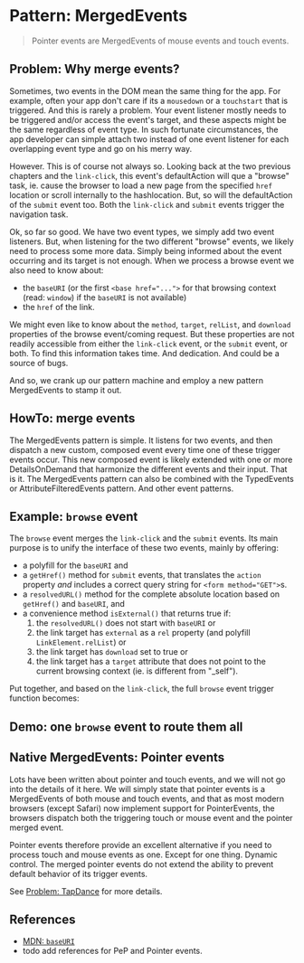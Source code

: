 # Pattern: MergedEvents

> Pointer events are MergedEvents of mouse events and touch events.

## Problem: Why merge events?

Sometimes, two events in the DOM mean the same thing for the app.
For example, often your app don't care if its a `mousedown` or a `touchstart` that is triggered.
And this is rarely a problem. Your event listener mostly needs to be triggered and/or
access the event's target, and these aspects might be the same regardless of event type.
In such fortunate circumstances, the app developer can simple attach two instead of one event
listener for each overlapping event type and go on his merry way.

However. This is of course not always so. Looking back at the two previous chapters and the `link-click`,
this event's defaultAction will que a "browse" task, ie. cause the browser to load a new page from the
specified `href` location or scroll internally to the hashlocation. 
But, so will the defaultAction of the `submit` event too. 
Both the `link-click` and `submit` events trigger the navigation task.

Ok, so far so good. We have two event types, we simply add two event listeners.
But, when listening for the two different "browse" events, we likely need to process some more data.
Simply being informed about the event occurring and its target is not enough. 
When we process a browse event we also need to know about:
 * the `baseURI` (or the first `<base href="...">` for that browsing context (read: `window`) if 
   the `baseURI` is not available)
 * the `href` of the link.
 
We might even like to know about the `method`, `target`, `relList`, and `download` properties of the browse
event/coming request. 
But these properties are not readily accessible from either 
the `link-click` event, or the `submit` event, or both.
To find this information takes time. And dedication. And could be a source of bugs.
 
And so, we crank up our pattern machine and employ a new pattern MergedEvents to stamp it out.

## HowTo: merge events

The MergedEvents pattern is simple. It listens for two events, and then dispatch a new custom, composed 
event every time one of these trigger events occur. This new composed event is likely extended with 
one or more DetailsOnDemand that harmonize the different events and their input. That is it.
The MergedEvents pattern can also be combined with the TypedEvents or AttributeFilteredEvents pattern.
And other event patterns.

## Example: `browse` event

The `browse` event merges the `link-click` and the `submit` events.
Its main purpose is to unify the interface of these two events, mainly by offering:
 * a polyfill for the `baseURI` and
 * a `getHref()` method for `submit` events, that translates the `action` property *and*
   includes a correct query string for `<form method="GET">`s.
 * a `resolvedURL()` method for the complete absolute location based on `getHref()` and `baseURI`, and
 * a convenience method `isExternal()` that returns true if:
   1. the `resolvedURL()` does not start with `baseURI` or
   2. the link target has `external` as a `rel` property (and polyfill `LinkElement.relList`) or
   3. the link target has `download` set to true or
   4. the link target has a `target` attribute that does not point to the current browsing context 
      (ie. is different from "_self").

Put together, and based on the `link-click`, the full `browse` event trigger function becomes:

<pretty-printer href="../../src/browse.js"></pretty-printer>
   
## Demo: one `browse` event to route them all

<code-demo src="./demo/browse.html"></code-demo>

## Native MergedEvents: Pointer events

Lots have been written about pointer and touch events, and we will not go into the details of it here.
We will simply state that pointer events is a MergedEvents of both mouse and touch events, and 
that as most modern browsers (except Safari) now implement support for PointerEvents, the browsers
dispatch both the triggering touch or mouse event and the pointer merged event.

Pointer events therefore provide an excellent alternative if you need to process touch and mouse events
as one. Except for one thing. Dynamic control. The merged pointer events do not extend the
ability to prevent default behavior of its trigger events.

See [Problem: TapDance](../6_TouchGestures/Problem6_TapDance) for more details.

## References

 * [MDN: `baseURI`](https://developer.mozilla.org/en-US/docs/Web/API/Node/baseURI)
 * todo add references for PeP and Pointer events.
                                                                            